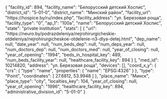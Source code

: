 {
    "facility_id": 894,
    "facility_name": "Белорусский детский Хоспис",
    "district_id": "5-01-0",
    "district_name": "Минский район",
    "facility_url": "https:\/\/hospice.by\/ru\/index.php",
    "facility_address": "ул. Березовая роща",
    "facility_type": "0",
    "ap_1": "100а",
    "name": "Белорусский детский Хоспис",
    "state": "private institution",
    "stats": [
        {
            "url": "https:\/\/neuro.by\/podrazdeleniya\/nejrohirurgicheskie-otdeleniya\/nejrohirurgicheskoe-otdelenie-n3-dlya-detej.html",
            "dep_name": null,
            "date_year": null,
            "num_beds_dep": null,
            "num_deps_year": null,
            "num_doctors_dep": null,
            "num_doctors_med": null,
            "year_of_closing": null,
            "year_of_opening": "1994",
            "beds_in_hospital_key": 489,
            "num_beds_facility_year": null,
            "healthcare_facility_key": 894
        }
    ],
    "med_id": 10214820,
    "address": "ул. Березовая роща",
    "devices": [],
    "coord_x_y": {
        "crs": {
            "type": "name",
            "properties": {
                "name": "EPSG:4326"
            }
        },
        "type": "Point",
        "coordinates": [
            27.6812,
            53.9948
        ]
    },
    "place_name": "Минск",
    "place_type": "city",
    "localties_key": 104,
    "year_of_closing": null,
    "year_of_opening": "1996",
    "healthcare_facility_key": 894,
    "administrative_division_id": "5-01-0"
}
